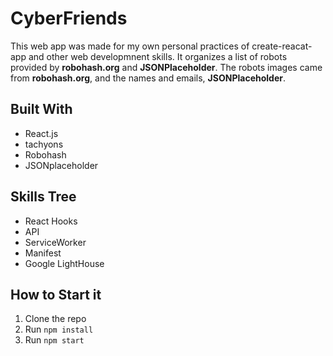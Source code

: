 # CyberFriends
This web app was made for my own personal practices of create-reacat-app and other web developmnent skills.
It organizes a list of robots provided by **robohash.org** and **JSONPlaceholder**.
The robots images came from **robohash.org**, and the names and emails, **JSONPlaceholder**.
## Built With
* React.js
* tachyons
* Robohash
* JSONplaceholder
## Skills Tree
* React Hooks
* API
* ServiceWorker
* Manifest
* Google LightHouse
## How to Start it
1. Clone the repo
1. Run `npm install`
1. Run `npm start`
